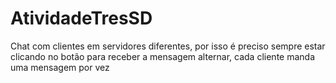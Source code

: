# AtividadeTresSD

Chat com clientes em servidores diferentes, por isso é preciso sempre estar clicando no botão para receber a mensagem
alternar, cada cliente manda uma mensagem por vez
